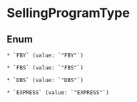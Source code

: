 
# SellingProgramType

## Enum


    * `FBY` (value: `"FBY"`)

    * `FBS` (value: `"FBS"`)

    * `DBS` (value: `"DBS"`)

    * `EXPRESS` (value: `"EXPRESS"`)



